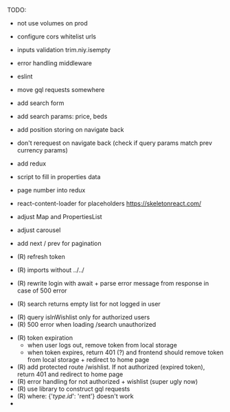 TODO:

- not use volumes on prod
- configure cors whitelist urls
- inputs validation trim.niy.isempty
- error handling middleware
- eslint
- move gql requests somewhere
- add search form
- add search params: price, beds
- add position storing on navigate back
- don't rerequest on navigate back (check if query params match prev currency params)
- add redux
- script to fill in properties data
- page number into redux
- react-content-loader for placeholders https://skeletonreact.com/
- adjust Map and PropertiesList
- adjust carousel
- add next / prev for pagination

- (R) refresh token
- (R) imports without ../../
- (R) rewrite login with await + parse error message from response in case of 500 error
- (R) search returns empty list for not logged in user
+ (R) query isInWishlist only for authorized users
+ (R) 500 error when loading /search unauthorized
- (R) token expiration
  - when user logs out, remove token from local storage
  - when token expires, return 401 (?) and frontend should remove token from local storage + redirect to home page
- (R) add protected route /wishlist. If not authorized (expired token), return 401 and redirect to home page
- (R) error handling for not authorized + wishlist (super ugly now)
- (R) use library to construct gql requests
- (R) where: {'$type.id$': 'rent'} doesn't work
- 